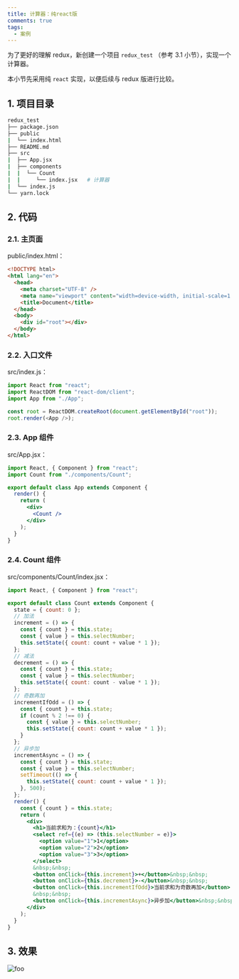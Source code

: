 ```yaml
---
title: 计算器：纯react版
comments: true
tags:
  - 案例
---
```


为了更好的理解 redux，新创建一个项目 `redux_test` （参考 3.1 小节），实现一个计算器。

本小节先采用纯 `react` 实现，以便后续与 redux 版进行比较。

## 1. 项目目录

```sh
redux_test
├── package.json
├── public
|  └── index.html
├── README.md
├── src
|  ├── App.jsx
|  ├── components
|  |  └── Count
|  |     └── index.jsx   # 计算器
|  └── index.js
└── yarn.lock
```

## 2. 代码

### 2.1. 主页面

public/index.html：

```html
<!DOCTYPE html>
<html lang="en">
  <head>
    <meta charset="UTF-8" />
    <meta name="viewport" content="width=device-width, initial-scale=1.0" />
    <title>Document</title>
  </head>
  <body>
    <div id="root"></div>
  </body>
</html>
```

### 2.2. 入口文件

src/index.js：

```js
import React from "react";
import ReactDOM from "react-dom/client";
import App from "./App";

const root = ReactDOM.createRoot(document.getElementById("root"));
root.render(<App />);
```

### 2.3. App 组件

src/App.jsx：

```jsx
import React, { Component } from "react";
import Count from "./components/Count";

export default class App extends Component {
  render() {
    return (
      <div>
        <Count />
      </div>
    );
  }
}
```

### 2.4. Count 组件

src/components/Count/index.jsx：

```jsx
import React, { Component } from "react";

export default class Count extends Component {
  state = { count: 0 };
  // 加法
  increment = () => {
    const { count } = this.state;
    const { value } = this.selectNumber;
    this.setState({ count: count + value * 1 });
  };
  // 减法
  decrement = () => {
    const { count } = this.state;
    const { value } = this.selectNumber;
    this.setState({ count: count - value * 1 });
  };
  // 奇数再加
  incrementIfOdd = () => {
    const { count } = this.state;
    if (count % 2 !== 0) {
      const { value } = this.selectNumber;
      this.setState({ count: count + value * 1 });
    }
  };
  // 异步加
  incrementAsync = () => {
    const { count } = this.state;
    const { value } = this.selectNumber;
    setTimeout(() => {
      this.setState({ count: count + value * 1 });
    }, 500);
  };
  render() {
    const { count } = this.state;
    return (
      <div>
        <h1>当前求和为：{count}</h1>
        <select ref={(e) => (this.selectNumber = e)}>
          <option value="1">1</option>
          <option value="2">2</option>
          <option value="3">3</option>
        </select>
        &nbsp;&nbsp;
        <button onClick={this.increment}>+</button>&nbsp;&nbsp;
        <button onClick={this.decrement}>-</button>&nbsp;&nbsp;
        <button onClick={this.incrementIfOdd}>当前求和为奇数再加</button>
        &nbsp;&nbsp;
        <button onClick={this.incrementAsync}>异步加</button>&nbsp;&nbsp;
      </div>
    );
  }
}
```

## 3. 效果

<img class="zoomable" :src="$withBase('/images/screenshot/7/3/1.gif')" alt="foo">

